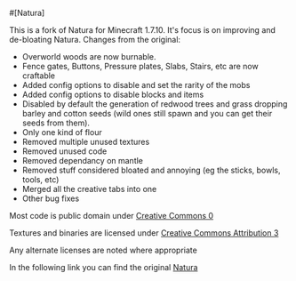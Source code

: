 #[Natura]

This is a fork of Natura for Minecraft 1.7.10. It's focus is on improving and de-bloating Natura.
Changes from the original:
* Overworld woods are now burnable.
* Fence gates, Buttons, Pressure plates, Slabs, Stairs, etc are now craftable
* Added config options to disable and set the rarity of the mobs
* Added config options to disable blocks and items
* Disabled by default the generation of redwood trees and grass dropping barley and cotton seeds (wild ones still spawn and you can get their seeds from them).
* Only one kind of flour
* Removed multiple unused textures
* Removed unused code
* Removed dependancy on mantle
* Removed stuff considered bloated and annoying (eg the sticks, bowls, tools, etc)
* Merged all the creative tabs into one
* Other bug fixes

Most code is public domain under [Creative Commons 0](http://creativecommons.org/publicdomain/zero/1.0/)

Textures and binaries are licensed under [Creative Commons Attribution 3](http://creativecommons.org/licenses/by/3.0/)

Any alternate licenses are noted where appropriate

In the following link you can find the original [Natura](https://github.com/progwml6/Natura)
